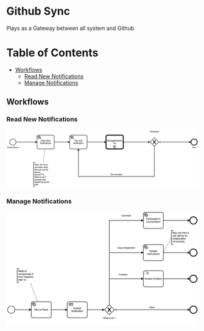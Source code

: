 # Github Sync

Plays as a Gateway between all system and Github

Table of Contents
=================

* [Workflows](#workflows)
    * [Read New Notifications](#read-new-notifications)
    * [Manage Notifications](#manage-notifications)


## Workflows

### Read New Notifications

![GitHub Logo](./resources/workflows/read-new-notifications.png)

### Manage Notifications

![GitHub Logo](./resources/workflows/manage-notificaton.png)




